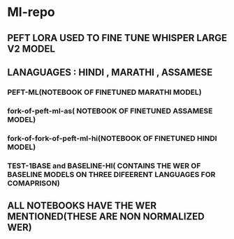 # Ml-repo

## PEFT LORA USED TO FINE TUNE WHISPER LARGE V2 MODEL 

## LANAGUAGES :  HINDI , MARATHI , ASSAMESE

### PEFT-ML(NOTEBOOK OF FINETUNED MARATHI MODEL)
### fork-of-peft-ml-as( NOTEBOOK OF FINETUNED ASSAMESE MODEL)
### fork-of-fork-of-peft-ml-hi(NOTEBOOK OF FINETUNED HINDI MODEL)
### TEST-1BASE and BASELINE-HI( CONTAINS THE WER OF BASELINE MODELS ON THREE DIFEERENT LANGUAGES FOR COMAPRISON)

## ALL NOTEBOOKS HAVE THE WER MENTIONED(THESE ARE NON NORMALIZED WER)
